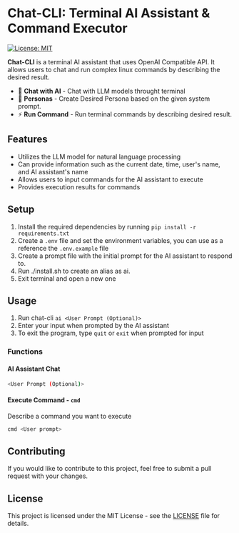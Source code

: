 # Chat-CLI: Terminal AI Assistant & Command Executor

[![License: MIT](https://img.shields.io/badge/License-MIT-yellow.svg)](https://opensource.org/licenses/MIT)

**Chat-CLI** is a terminal AI assistant that uses OpenAI Compatible API. It allows users to chat and run complex linux commands by describing the desired result. 

- 💬 **Chat with AI** - Chat with LLM models throught terminal
- 🧠 **Personas** - Create Desired Persona based on the given system prompt.
- ⚡ **Run Command** - Run terminal commands by describing desired result.

## Features
- Utilizes the LLM model for natural language processing
- Can provide information such as the current date, time, user's name, and AI assistant's name
- Allows users to input commands for the AI assistant to execute
- Provides execution results for commands

## Setup
1. Install the required dependencies by running `pip install -r requirements.txt`
2. Create a `.env` file and set the environment variables, you can use as a reference the `.env.example` file
3. Create a prompt file with the initial prompt for the AI assistant to respond to.
4. Run ./install.sh to create an alias as ai.
5. Exit terminal and open a new one

## Usage
1. Run chat-cli `ai <User Prompt (Optional)>`
2. Enter your input when prompted by the AI assistant
3. To exit the program, type `quit` or `exit` when prompted for input

### Functions
#### AI Assistant Chat 
```bash
<User Prompt (Optional)>
```

#### Execute Command - `cmd`
Describe a command you want to execute
```bash
cmd <User prompt>
``` 

## Contributing
If you would like to contribute to this project, feel free to submit a pull request with your changes.

## License
This project is licensed under the MIT License - see the [LICENSE](LICENSE) file for details.
